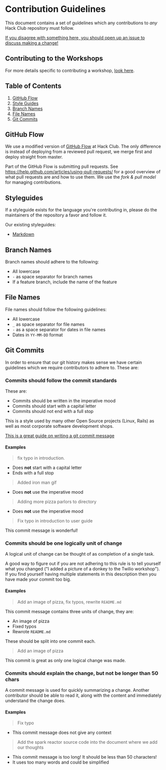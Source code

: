# Contribution Guidelines

This document contains a set of guidelines which any contributions to *any*
Hack Club repository must follow.

[If you disagree with something here, you should open up an issue to discuss making a change!](https://github.com/hackclub/hackclub/issues/new)

## Contributing to the Workshops

For more details specific to contributing a workshop,
[look here](workshops/CONTRIBUTING.md).

## Table of Contents

1. [GitHub Flow](#github-flow)
2. [Style Guides](#styleguides)
3. [Branch Names](#branch-names)
4. [File Names](#file-names)
5. [Git Commits](#git-commits)

## GitHub Flow

We use a modified version of [GitHub Flow](https://guides.github.com/introduction/flow/)
at Hack Club. The only difference is instead of deploying from a reviewed pull
request, we merge first and deploy straight from master.

Part of the GitHub Flow is submitting pull requests. See
https://help.github.com/articles/using-pull-requests/ for a good overview of
what pull requests are and how to use them. We use the _fork & pull model_ for
managing contributions.

## Styleguides

If a styleguide exists for the language you're contributing in, please do the
maintainers of the repository a favor and follow it.

Our existing styleguides:

- [Markdown](https://github.com/hackclub/meta/blob/master/styleguides/markdown.md)

## Branch Names

Branch names should adhere to the following:

- All lowercase
- `-` as space separator for branch names
- If a feature branch, include the name of the feature

## File Names

File names should follow the following guidelines:

- All lowercase
- `_` as space separator for file names
- `-` as a space separator for dates in file names
- Dates in `YY-MM-DD` format

## Git Commits

In order to ensure that our git history makes sense we have certain guidelines
which we require contributors to adhere to. These are:

### Commits should follow the commit standards

These are:

- Commits should be written in the imperative mood
- Commits should start with a capital letter
- Commits should not end with a full stop

This is a style used by many other Open Source projects (Linux, Rails) as well
as most corporate software development shops.

[This is a great guide on writing a git commit message](http://chris.beams.io/posts/git-commit/)

#### Examples

> fix typo in introduction.

- Does **not** start with a capital letter
- Ends with a full stop

> Added iron man gif

- Does **not** use the imperative mood

> Adding more pizza parlors to directory

- Does **not** use the imperative mood

> Fix typo in introduction to user guide

This commit message is wonderful!

### Commits should be one logically unit of change

A logical unit of change can be thought of as completion of a single task.

A good way to figure out if you are not adhering to this rule is to tell
yourself what you changed ("I added a picture of a donkey to the Twilio
workshop"). If you find yourself having multiple statements in this description
then you have made your commit too big.

#### Examples

> Add an image of pizza, fix typos, rewrite `README.md`

This commit message contains three units of change, they are:

- An image of pizza
- Fixed typos
- Rewrote `README.md`

These should be split into one commit each.

> Add an image of pizza

This commit is great as only one logical change was made.

### Commits should explain the change, but not be longer than 50 chars

A commit message is used for quickly summarizing a change. Another contributor
should be able to read it, along with the content and immediately understand the
change does.

#### Examples

> Fix typo

- This commit message does not give any context

> Add the spark reactor source code into the document where we add our thoughts

- This commit message is too long! It should be less than 50 characters!
- It uses too many words and could be simplified
